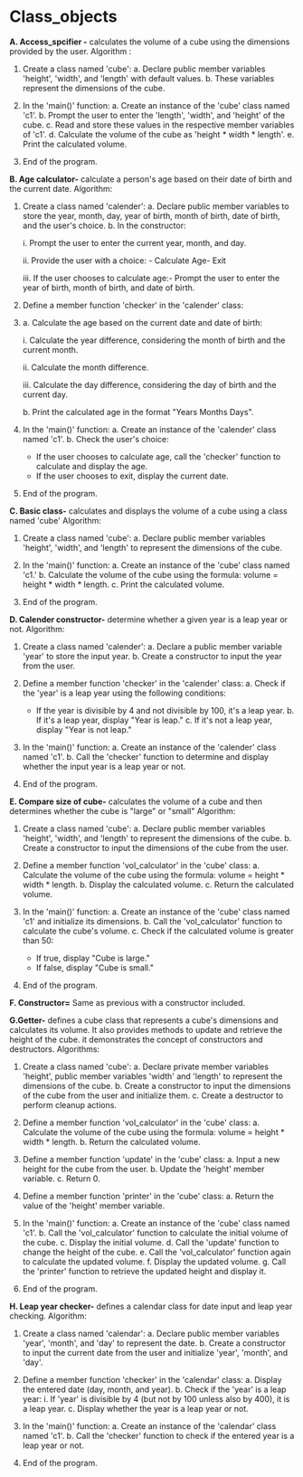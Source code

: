 # Class_objects
**A. Access_spcifier -** calculates the volume of a cube using the dimensions provided by the user. 
Algorithm :

1. Create a class named 'cube':
   a. Declare public member variables 'height', 'width', and 'length' with default values.
   b. These variables represent the dimensions of the cube.

2. In the 'main()' function:
   a. Create an instance of the 'cube' class named 'c1'.
   b. Prompt the user to enter the 'length', 'width', and 'height' of the cube.
   c. Read and store these values in the respective member variables of 'c1'.
   d. Calculate the volume of the cube as 'height * width * length'.
   e. Print the calculated volume.

3. End of the program.


**B. Age calculator-** calculate a person's age based on their date of birth and the current date.
Algorithm:

1. Create a class named 'calender':
   a. Declare public member variables to store the year, month, day, year of birth, month of birth, date of birth, and the user's choice.
   b. In the constructor:
   
      i. Prompt the user to enter the current year, month, and day.
   
      ii. Provide the user with a choice: - Calculate Age- Exit
   
      iii. If the user chooses to calculate age:- Prompt the user to enter the year of birth, month of birth, and date of birth.
   

3. Define a member function 'checker' in the 'calender' class:
4. 
   a. Calculate the age based on the current date and date of birth:
   
      i. Calculate the year difference, considering the month of birth and the current month.
   
      ii. Calculate the month difference.
   
      iii. Calculate the day difference, considering the day of birth and the current day.
   
   b. Print the calculated age in the format "Years Months Days".
   

6. In the 'main()' function:
   a. Create an instance of the 'calender' class named 'c1'.
   b. Check the user's choice:
      - If the user chooses to calculate age, call the 'checker' function to calculate and display the age.
      - If the user chooses to exit, display the current date.

7. End of the program.


**C. Basic class-** calculates and displays the volume of a cube using a class named 'cube' 
Algorithm:

1. Create a class named 'cube':
   a. Declare public member variables 'height', 'width', and 'length' to represent the dimensions of the cube.

2. In the 'main()' function:
   a. Create an instance of the 'cube' class named 'c1.'
   b. Calculate the volume of the cube using the formula: volume = height * width * length.
   c. Print the calculated volume.

3. End of the program.


**D. Calender constructor-** determine whether a given year is a leap year or not. 
Algorithm:

1. Create a class named 'calender':
   a. Declare a public member variable 'year' to store the input year.
   b. Create a constructor to input the year from the user.

2. Define a member function 'checker' in the 'calender' class:
   a. Check if the 'year' is a leap year using the following conditions:
      - If the year is divisible by 4 and not divisible by 100, it's a leap year.
   b. If it's a leap year, display "Year is leap."
   c. If it's not a leap year, display "Year is not leap."

3. In the 'main()' function:
   a. Create an instance of the 'calender' class named 'c1'.
   b. Call the 'checker' function to determine and display whether the input year is a leap year or not.

4. End of the program.


**E. Compare size of cube-** calculates the volume of a cube and then determines whether the cube is "large" or "small" 
Algorithm:

1. Create a class named 'cube':
   a. Declare public member variables 'height', 'width', and 'length' to represent the dimensions of the cube.
   b. Create a constructor to input the dimensions of the cube from the user.

2. Define a member function 'vol_calculator' in the 'cube' class:
   a. Calculate the volume of the cube using the formula: volume = height * width * length.
   b. Display the calculated volume.
   c. Return the calculated volume.

3. In the 'main()' function:
   a. Create an instance of the 'cube' class named 'c1' and initialize its dimensions.
   b. Call the 'vol_calculator' function to calculate the cube's volume.
   c. Check if the calculated volume is greater than 50:
      - If true, display "Cube is large."
      - If false, display "Cube is small."

4. End of the program.

**F. Constructor=**
Same as previous with a constructor included.

**G.Getter-** defines a cube class that represents a cube's dimensions and calculates its volume. 
It also provides methods to update and retrieve the height of the cube. it demonstrates the concept of constructors and destructors. 
Algorithms:

1. Create a class named 'cube':
   a. Declare private member variables 'height', public member variables 'width' and 'length' to represent the dimensions of the cube.
   b. Create a constructor to input the dimensions of the cube from the user and initialize them.
   c. Create a destructor to perform cleanup actions.

2. Define a member function 'vol_calculator' in the 'cube' class:
   a. Calculate the volume of the cube using the formula: volume = height * width * length.
   b. Return the calculated volume.

3. Define a member function 'update' in the 'cube' class:
   a. Input a new height for the cube from the user.
   b. Update the 'height' member variable.
   c. Return 0.

4. Define a member function 'printer' in the 'cube' class:
   a. Return the value of the 'height' member variable.

5. In the 'main()' function:
   a. Create an instance of the 'cube' class named 'c1'.
   b. Call the 'vol_calculator' function to calculate the initial volume of the cube.
   c. Display the initial volume.
   d. Call the 'update' function to change the height of the cube.
   e. Call the 'vol_calculator' function again to calculate the updated volume.
   f. Display the updated volume.
   g. Call the 'printer' function to retrieve the updated height and display it.

6. End of the program.

**H. Leap year checker-** defines a calendar class for date input and leap year checking. 
Algorithm:

1. Create a class named 'calendar':
   a. Declare public member variables 'year', 'month', and 'day' to represent the date.
   b. Create a constructor to input the current date from the user and initialize 'year', 'month', and 'day'.

2. Define a member function 'checker' in the 'calendar' class:
   a. Display the entered date (day, month, and year).
   b. Check if the 'year' is a leap year:
      i. If 'year' is divisible by 4 (but not by 100 unless also by 400), it is a leap year.
   c. Display whether the year is a leap year or not.

3. In the 'main()' function:
   a. Create an instance of the 'calendar' class named 'c1'.
   b. Call the 'checker' function to check if the entered year is a leap year or not.

4. End of the program.













